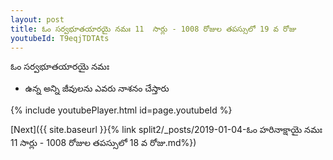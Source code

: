 ```yaml
---
layout: post
title: ఓం సర్వభూతయారయై నమః 11  సార్లు - 1008 రోజుల తపస్సులో 19 వ రోజు
youtubeId: T9eqjTDTAts
---
```

 
 
 ఓం సర్వభూతయారయై నమః  
 
 -  ఉన్న అన్ని జీవులను ఎవరు నాశనం చేస్తారు 
 
  
 
  
 
 
 
 
 
 


{% include youtubePlayer.html id=page.youtubeId %}
 
[Next]({{ site.baseurl }}{% link  split2/_posts/2019-01-04-ఓం హరినాక్షాయై నమః 11  సార్లు - 1008 రోజుల తపస్సులో 18 వ రోజు.md%})
 
